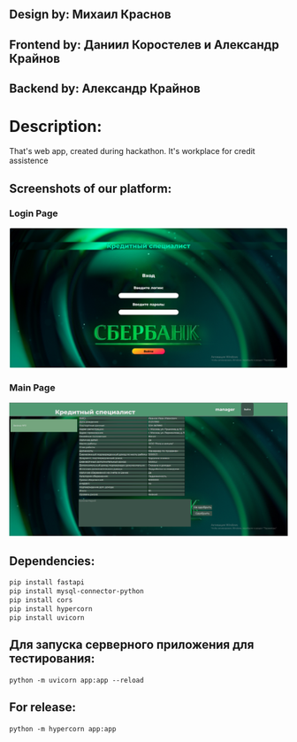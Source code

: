 ## Design by: Михаил Краснов
## Frontend by: Даниил Коростелев и Александр Крайнов
## Backend by: Александр Крайнов

# Description:
That's web app, created during hackathon. It's workplace for credit assistence
## Screenshots of our platform:
### Login Page
![alt text](https://github.com/Sanorian/squad47/blob/main/images/login_screen.png)
### Main Page
![alt text](https://github.com/Sanorian/squad47/blob/main/images/work_screen.png)
## Dependencies:
```
pip install fastapi
pip install mysql-connector-python
pip install cors
pip install hypercorn
pip install uvicorn
```
## Для запуска серверного приложения для тестирования:
```
python -m uvicorn app:app --reload
```
## For release:
```
python -m hypercorn app:app
```
